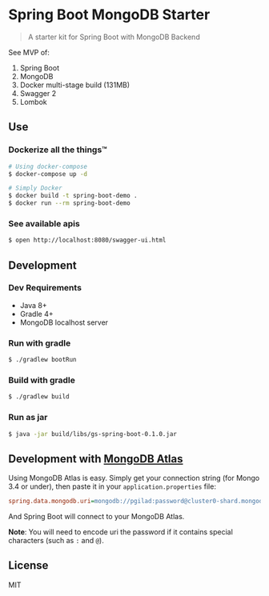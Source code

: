 # Spring Boot MongoDB Starter
> A starter kit for Spring Boot with MongoDB Backend

See MVP of:
1. Spring Boot
2. MongoDB
3. Docker multi-stage build (131MB)
4. Swagger 2
5. Lombok

## Use

### Dockerize all the things™

```sh
# Using docker-compose
$ docker-compose up -d

# Simply Docker
$ docker build -t spring-boot-demo .
$ docker run --rm spring-boot-demo
```

### See available apis

```sh
$ open http://localhost:8080/swagger-ui.html
```

## Development

### Dev Requirements

- Java 8+
- Gradle 4+
- MongoDB localhost server

### Run with gradle

```sh
$ ./gradlew bootRun
```

### Build with gradle

```sh
$ ./gradlew build
```

### Run as jar

```sh
$ java -jar build/libs/gs-spring-boot-0.1.0.jar
```

## Development with [MongoDB Atlas](https://www.mongodb.com/cloud)

Using MongoDB Atlas is easy. Simply get your connection string (for Mongo 3.4 or under),
then paste it in your `application.properties` file:

```ini
spring.data.mongodb.uri=mongodb://pgilad:password@cluster0-shard.mongodb.net:27017,cluster0-shard-00.mongodb.net:27017,cluster0-shard-01.mongodb.net:27017/test?ssl=true&replicaSet=Cluster0-shard-0&authSource=admin
```

And Spring Boot will connect to your MongoDB Atlas.

**Note**: You will need to encode uri the password if it contains special characters (such as `:` and `@`).

## License

MIT
